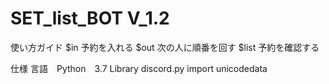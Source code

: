 # SET_list_BOT V_1.2
 
使い方ガイド
$in	予約を入れる
$out	次の人に順番を回す
$list	予約を確認する

仕様
言語　Python　3.7
Library
discord.py
import unicodedata


